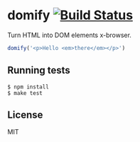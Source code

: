 
# domify [![Build Status](https://secure.travis-ci.org/component/domify.png?branch=master)](http://travis-ci.org/component/domify)

  Turn HTML into DOM elements x-browser.

```js
domify('<p>Hello <em>there</em></p>')
```

## Running tests

```
$ npm install
$ make test
```

## License

  MIT
